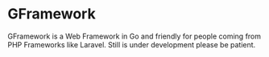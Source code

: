 # GFramework
GFramework is a Web Framework in Go and friendly for people coming from PHP Frameworks like Laravel. Still is under development please be patient.
